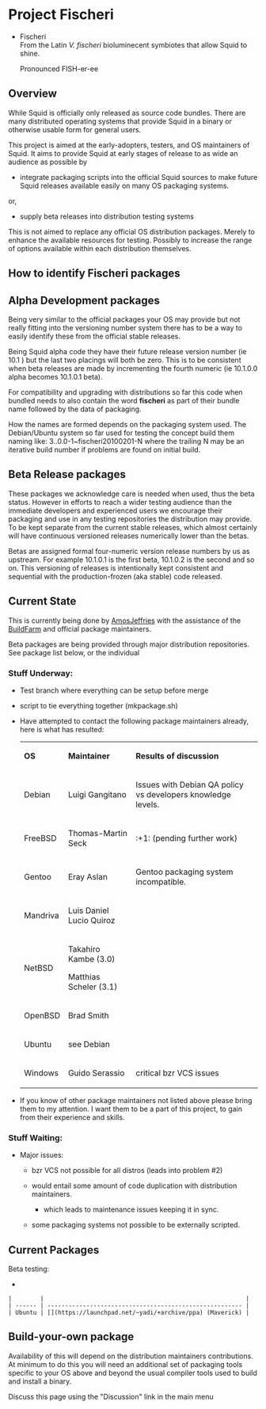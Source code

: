 # Project Fischeri

  - Fischeri  
    From the Latin *V. fischeri* bioluminecent symbiotes that allow
    Squid to shine.
    
    Pronounced FISH-er-ee

## Overview

While Squid is officially only released as source code bundles. There
are many distributed operating systems that provide Squid in a binary or
otherwise usable form for general users.

This project is aimed at the early-adopters, testers, and OS maintainers
of Squid. It aims to provide Squid at early stages of release to as wide
an audience as possible by

  - integrate packaging scripts into the official Squid sources to make
    future Squid releases available easily on many OS packaging systems.

or,

  - supply beta releases into distribution testing systems

This is not aimed to replace any official OS distribution packages.
Merely to enhance the available resources for testing. Possibly to
increase the range of options available within each distribution
themselves.

## How to identify Fischeri packages

## Alpha Development packages

Being very similar to the official packages your OS may provide but not
really fitting into the versioning number system there has to be a way
to easily identify these from the official stable releases.

Being Squid alpha code they have their future release version number (ie
10.1 ) but the last two placings will both be zero. This is to be
consistent when beta releases are made by incrementing the fourth
numeric (ie 10.1.0.0 alpha becomes 10.1.0.1 beta).

For compatibility and upgrading with distributions so far this code when
bundled needs to also contain the word **fischeri** as part of their
bundle name followed by the data of packaging.

How the names are formed depends on the packaging system used. The
Debian/Ubuntu system so far used for testing the concept build them
naming like: 3..0.0-1\~fischeri20100201-N where the trailing N may be an
iterative build number if problems are found on initial build.

## Beta Release packages

These packages we acknowledge care is needed when used, thus the beta
status. However in efforts to reach a wider testing audience than the
immediate developers and experienced users we encourage their packaging
and use in any testing repositories the distribution may provide. To be
kept separate from the current stable releases, which almost certainly
will have continuous versioned releases numerically lower than the
betas.

Betas are assigned formal four-numeric version release numbers by us as
upstream. For example 10.1.0.1 is the first beta, 10.1.0.2 is the second
and so on. This versioning of releases is intentionally kept consistent
and sequential with the production-frozen (aka stable) code released.

## Current State

This is currently being done by
[AmosJeffries](/AmosJeffries)
with the assistance of the
[BuildFarm](/BuildFarm)
and official package maintainers.

Beta packages are being provided through major distribution
repositories. See package list below, or the individual

### Stuff Underway:

  - Test branch where everything can be setup before merge

  - script to tie everything together (mkpackage.sh)

  - Have attempted to contact the following package maintainers already,
    here is what has resulted:
    
    <table>
    <tbody>
    <tr class="odd">
    <td><p><strong>OS</strong></p></td>
    <td><p><strong>Maintainer</strong></p></td>
    <td><p><strong>Results of discussion</strong></p></td>
    </tr>
    <tr class="even">
    <td><p>Debian</p></td>
    <td><p>Luigi Gangitano</p></td>
    <td><p>Issues with Debian QA policy vs developers knowledge levels.</p></td>
    </tr>
    <tr class="odd">
    <td><p>FreeBSD</p></td>
    <td><p>Thomas-Martin Seck</p></td>
    <td><p>:+1: (pending further work)</p></td>
    </tr>
    <tr class="even">
    <td><p>Gentoo</p></td>
    <td><p>Eray Aslan</p></td>
    <td><p>Gentoo packaging system incompatible.</p></td>
    </tr>
    <tr class="odd">
    <td><p>Mandriva</p></td>
    <td><p>Luis Daniel Lucio Quiroz</p></td>
    <td></td>
    </tr>
    <tr class="even">
    <td><p>NetBSD</p></td>
    <td><p>Takahiro Kambe (3.0)</p>
    <p>Matthias Scheler (3.1)</p></td>
    <td></td>
    </tr>
    <tr class="odd">
    <td><p>OpenBSD</p></td>
    <td><p>Brad Smith</p></td>
    <td></td>
    </tr>
    <tr class="even">
    <td><p>Ubuntu</p></td>
    <td><p>see Debian</p></td>
    <td><p><a href="https://launchpad.net/~yadi/+archive/ppa"></a></p></td>
    </tr>
    <tr class="odd">
    <td><p>Windows</p></td>
    <td><p>Guido Serassio</p></td>
    <td><p>critical bzr VCS issues</p></td>
    </tr>
    </tbody>
    </table>

<!-- end list -->

  - If you know of other package maintainers not listed above please
    bring them to my attention. I want them to be a part of this
    project, to gain from their experience and skills.

### Stuff Waiting:

  - Major issues:
    
      - bzr VCS not possible for all distros (leads into problem \#2)
    
      - would entail some amount of code duplication with distribution
        maintainers.
        
          - which leads to maintenance issues keeping it in sync.
    
      - some packaging systems not possible to be externally scripted.

## Current Packages

Beta testing:

  - 
    
    |        |                                                         |
    | ------ | ------------------------------------------------------- |
    | Ubuntu | [](https://launchpad.net/~yadi/+archive/ppa) (Maverick) |
    

## Build-your-own package

Availability of this will depend on the distribution maintainers
contributions. At minimum to do this you will need an additional set of
packaging tools specific to your OS above and beyond the usual compiler
tools used to build and install a binary.

Discuss this page using the "Discussion" link in the main menu
